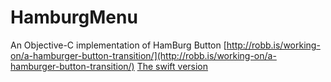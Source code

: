 # HamburgMenu
An Objective-C implementation of HamBurg Button
[http://robb.is/working-on/a-hamburger-button-transition/](http://robb.is/working-on/a-hamburger-button-transition/)
[The swift version](https://github.com/robb/hamburger-button)
